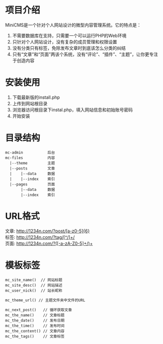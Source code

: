 项目介绍
=======

MiniCMS是一个针对个人网站设计的微型内容管理系统。它的特点是：

1. 不需要数据库在支持，只需要一个可以运行PHP的Web环境
2. 只针对个人网站设计，没有复杂的成员管理和权限设置
3. 没有分类只有标签，免除发布文章时到底该怎么分类的纠结
4. 只有“文章”和“页面”两该个系统，没有“评论”、“插件”、“主题”，让你更专注于创造内容

安装使用
=======

1. 下载最新版的install.php
2. 上传到网站根目录
3. 浏览器访问根目录下instal.php，填入网站信息和初始账号密码
4. 开始安装

目录结构
=======

```
mc-admin           后台
mc-files           内容
  |--theme         主题
  |--posts         文章
  |    |--data     数据
  |    |--index    索引
  |--pages         页面
       |--data     数据
       |--index    索引
```
       
URL格式
=======

文章: http://1234n.com/?post/[a-z0-5]{6}  
标签: http://1234n.com/?tag/[^/]+/  
页面: http://1234n.com/?([-a-zA-Z0-5]+/)+
 
模板标签
=======

```
mc_site_name()  // 网站标题  
mc_site_desc()  // 网站描述  
mc_user_nick()  // 站长昵称  

mc_theme_url() // 主题文件夹中文件的URL  

mc_next_post()   // 循环获取文章  
mc_the_name()    // 文章标题  
mc_the_date()    // 发布日期  
mc_the_time()    // 发布时间  
mc_the_content() // 文章内容  
mc_the_tags()    // 文章标签
```
